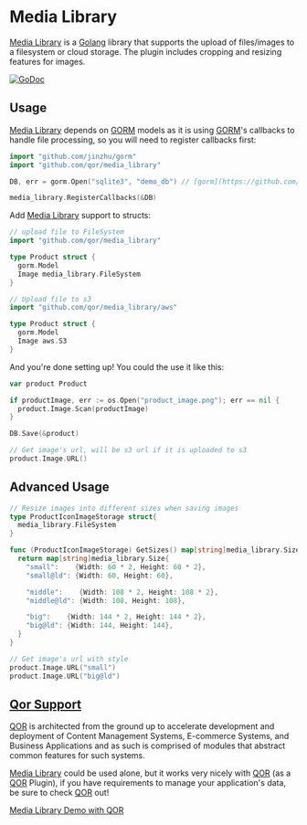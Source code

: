 # Media Library

[Media Library](https://github.com/qor/media_library) is a [Golang](http://golang.org/) library that supports the upload of files/images to a filesystem or cloud storage. The plugin includes cropping and resizing features for images.

[![GoDoc](https://godoc.org/github.com/qor/media_library?status.svg)](https://godoc.org/github.com/qor/media_library)

## Usage

[Media Library](https://github.com/qor/media_library) depends on [GORM](https://github.com/jinzhu/gorm) models as it is using [GORM](https://github.com/jinzhu/gorm)'s callbacks to handle file processing, so you will need to register callbacks first:

```go
import "github.com/jinzhu/gorm"
import "github.com/qor/media_library"

DB, err = gorm.Open("sqlite3", "demo_db") // [gorm](https://github.com/jinzhu/gorm)

media_library.RegisterCallbacks(&DB)
```

Add [Media Library](https://github.com/qor/media_library) support to structs:

```go
// upload file to FileSystem
import "github.com/qor/media_library"

type Product struct {
  gorm.Model
  Image media_library.FileSystem
}

// Upload file to s3
import "github.com/qor/media_library/aws"

type Product struct {
  gorm.Model
  Image aws.S3
}
```

And you're done setting up! You could the use it like this:

```go
var product Product

if productImage, err := os.Open("product_image.png"); err == nil {
  product.Image.Scan(productImage)
}

DB.Save(&product)

// Get image's url, will be s3 url if it is uploaded to s3
product.Image.URL()
```

## Advanced Usage

```go
// Resize images into different sizes when saving images
type ProductIconImageStorage struct{
  media_library.FileSystem
}

func (ProductIconImageStorage) GetSizes() map[string]media_library.Size {
  return map[string]media_library.Size{
    "small":    {Width: 60 * 2, Height: 60 * 2},
    "small@ld": {Width: 60, Height: 60},

    "middle":    {Width: 108 * 2, Height: 108 * 2},
    "middle@ld": {Width: 108, Height: 108},

    "big":    {Width: 144 * 2, Height: 144 * 2},
    "big@ld": {Width: 144, Height: 144},
  }
}

// Get image's url with style
product.Image.URL("small")
product.Image.URL("big@ld")
```

## [Qor Support](https://github.com/qor/qor)

[QOR](http://getqor.com) is architected from the ground up to accelerate development and deployment of Content Management Systems, E-commerce Systems, and Business Applications and as such is comprised of modules that abstract common features for such systems.

[Media Library](https://github.com/qor/media_library) could be used alone, but it works very nicely with [QOR](https://github.com/qor/qor) (as a [QOR](https://github.com/qor/qor) Plugin), if you have requirements to manage your application's data, be sure to check [QOR](https://github.com/qor/qor) out!

[Media Library Demo with QOR](http://demo.getqor.com/admin/products/1)
